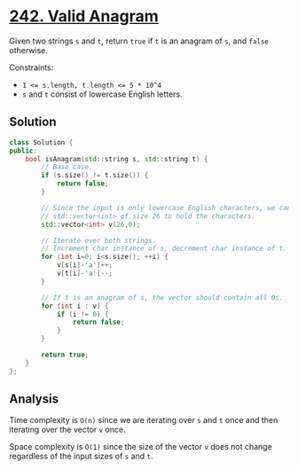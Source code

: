 # [242. Valid Anagram](https://leetcode.com/problems/valid-anagram)

Given two strings `s` and `t`, return `true` if `t` is an anagram of `s`, and
`false` otherwise.

Constraints:

* `1 <= s.length, t.length <= 5 * 10^4`
* `s` and `t` consist of lowercase English letters.

## Solution

```c++
class Solution {
public:
    bool isAnagram(std::string s, std::string t) {
        // Base case.
        if (s.size() != t.size()) {
            return false;
        }

        // Since the input is only lowercase English characters, we can use a
        // std::vector<int> of size 26 to hold the characters.
        std::vector<int> v(26,0);

        // Iterate over both strings.
        // Increment char instance of s, decrement char instance of t.
        for (int i=0; i<s.size(); ++i) {
            v[s[i]-'a']++;
            v[t[i]-'a']--;
        }

        // If t is an anagram of s, the vector should contain all 0s.
        for (int i : v) {
            if (i != 0) {
                return false;
            }
        }

        return true;
    }
};
```

## Analysis

Time complexity is `O(n)` since we are iterating over `s` and `t` once and then
iterating over the vector `v` once.

Space complexity is `O(1)` since the size of the vector `v` does not change
regardless of the input sizes of `s` and `t`.
